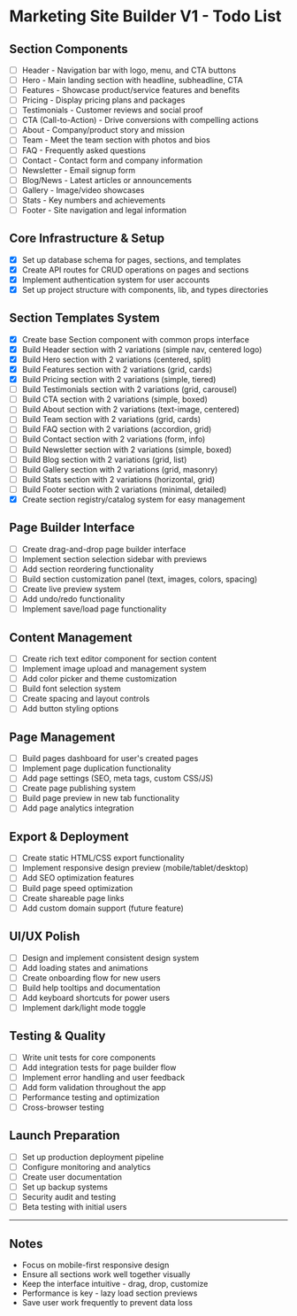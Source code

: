 # Marketing Site Builder V1 - Todo List

## Section Components
- [ ] Header - Navigation bar with logo, menu, and CTA buttons
- [ ] Hero - Main landing section with headline, subheadline, CTA
- [ ] Features - Showcase product/service features and benefits
- [ ] Pricing - Display pricing plans and packages
- [ ] Testimonials - Customer reviews and social proof
- [ ] CTA (Call-to-Action) - Drive conversions with compelling actions
- [ ] About - Company/product story and mission
- [ ] Team - Meet the team section with photos and bios
- [ ] FAQ - Frequently asked questions
- [ ] Contact - Contact form and company information
- [ ] Newsletter - Email signup form
- [ ] Blog/News - Latest articles or announcements
- [ ] Gallery - Image/video showcases
- [ ] Stats - Key numbers and achievements
- [ ] Footer - Site navigation and legal information

## Core Infrastructure & Setup
- [x] Set up database schema for pages, sections, and templates
- [x] Create API routes for CRUD operations on pages and sections
- [x] Implement authentication system for user accounts
- [x] Set up project structure with components, lib, and types directories

## Section Templates System
- [x] Create base Section component with common props interface
- [x] Build Header section with 2 variations (simple nav, centered logo)
- [x] Build Hero section with 2 variations (centered, split)
- [x] Build Features section with 2 variations (grid, cards)
- [x] Build Pricing section with 2 variations (simple, tiered)
- [ ] Build Testimonials section with 2 variations (grid, carousel)
- [ ] Build CTA section with 2 variations (simple, boxed)
- [ ] Build About section with 2 variations (text-image, centered)
- [ ] Build Team section with 2 variations (grid, cards)
- [ ] Build FAQ section with 2 variations (accordion, grid)
- [ ] Build Contact section with 2 variations (form, info)
- [ ] Build Newsletter section with 2 variations (simple, boxed)
- [ ] Build Blog section with 2 variations (grid, list)
- [ ] Build Gallery section with 2 variations (grid, masonry)
- [ ] Build Stats section with 2 variations (horizontal, grid)
- [ ] Build Footer section with 2 variations (minimal, detailed)
- [x] Create section registry/catalog system for easy management

## Page Builder Interface
- [ ] Create drag-and-drop page builder interface
- [ ] Implement section selection sidebar with previews
- [ ] Add section reordering functionality
- [ ] Build section customization panel (text, images, colors, spacing)
- [ ] Create live preview system
- [ ] Add undo/redo functionality
- [ ] Implement save/load page functionality

## Content Management
- [ ] Create rich text editor component for section content
- [ ] Implement image upload and management system
- [ ] Add color picker and theme customization
- [ ] Build font selection system
- [ ] Create spacing and layout controls
- [ ] Add button styling options

## Page Management
- [ ] Build pages dashboard for user's created pages
- [ ] Implement page duplication functionality
- [ ] Add page settings (SEO, meta tags, custom CSS/JS)
- [ ] Create page publishing system
- [ ] Build page preview in new tab functionality
- [ ] Add page analytics integration

## Export & Deployment
- [ ] Create static HTML/CSS export functionality
- [ ] Implement responsive design preview (mobile/tablet/desktop)
- [ ] Add SEO optimization features
- [ ] Build page speed optimization
- [ ] Create shareable page links
- [ ] Add custom domain support (future feature)

## UI/UX Polish
- [ ] Design and implement consistent design system
- [ ] Add loading states and animations
- [ ] Create onboarding flow for new users
- [ ] Build help tooltips and documentation
- [ ] Add keyboard shortcuts for power users
- [ ] Implement dark/light mode toggle

## Testing & Quality
- [ ] Write unit tests for core components
- [ ] Add integration tests for page builder flow
- [ ] Implement error handling and user feedback
- [ ] Add form validation throughout the app
- [ ] Performance testing and optimization
- [ ] Cross-browser testing

## Launch Preparation
- [ ] Set up production deployment pipeline
- [ ] Configure monitoring and analytics
- [ ] Create user documentation
- [ ] Set up backup systems
- [ ] Security audit and testing
- [ ] Beta testing with initial users

---

## Notes
- Focus on mobile-first responsive design
- Ensure all sections work well together visually
- Keep the interface intuitive - drag, drop, customize
- Performance is key - lazy load section previews
- Save user work frequently to prevent data loss